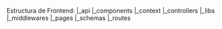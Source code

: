 Estructura de Frontend:
|_api
|_components
|_context
|_controllers
|_libs
|_middlewares
|_pages
|_schemas
|_routes